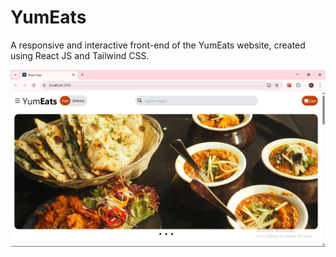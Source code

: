 # YumEats
A responsive and interactive front-end of the YumEats website, created using React JS and Tailwind CSS.

![image alt](https://github.com/paddyeric/YumEats/blob/0c66a8289a0451bb203a441566cde816b937b64a/image%201.png)
